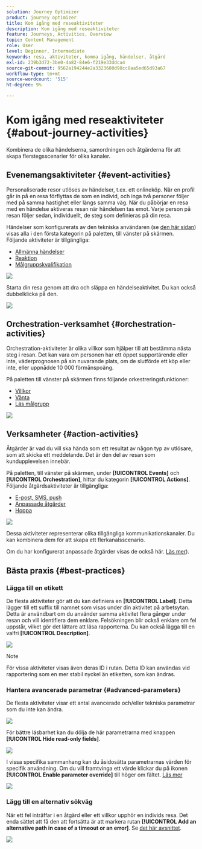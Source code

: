 ```yaml
---
solution: Journey Optimizer
product: journey optimizer
title: Kom igång med reseaktiviteter
description: Kom igång med reseaktiviteter
feature: Journeys, Activities, Overview
topic: Content Management
role: User
level: Beginner, Intermediate
keywords: resa, aktiviteter, komma igång, händelser, åtgärd
exl-id: 239b3d72-3be0-4a82-84e6-f219e33ddca4
source-git-commit: 9562a194244e2a3323680d98cc8aa5ed65d93a67
workflow-type: tm+mt
source-wordcount: '515'
ht-degree: 9%

---
```


# Kom igång med reseaktiviteter {#about-journey-activities}

Kombinera de olika händelserna, samordningen och åtgärderna för att skapa flerstegsscenarier för olika kanaler.

## Evenemangsaktiviteter {#event-activities}

Personaliserade resor utlöses av händelser, t.ex. ett onlineköp. När en profil går in på en resa förflyttas de som en individ, och inga två personer följer med på samma hastighet eller längs samma väg. När du påbörjar en resa med en händelse aktiveras resan när händelsen tas emot. Varje person på resan följer sedan, individuellt, de steg som definieras på din resa.

Händelser som konfigurerats av den tekniska användaren (se [den här sidan](../event/about-events.md)) visas alla i den första kategorin på paletten, till vänster på skärmen. Följande aktiviteter är tillgängliga:

* [Allmänna händelser](../building-journeys/general-events.md)
* [Reaktion](../building-journeys/reaction-events.md)
* [Målgruppskvalifikation](../building-journeys/audience-qualification-events.md)

![](assets/journey43.png)

Starta din resa genom att dra och släppa en händelseaktivitet. Du kan också dubbelklicka på den.

![](assets/journey44.png)

## Orchestration-verksamhet {#orchestration-activities}

Orchestration-aktiviteter är olika villkor som hjälper till att bestämma nästa steg i resan. Det kan vara om personen har ett öppet supportärende eller inte, väderprognosen på sin nuvarande plats, om de slutförde ett köp eller inte, eller uppnådde 10 000 förmånspoäng.

På paletten till vänster på skärmen finns följande orkestreringsfunktioner:

* [Villkor](../building-journeys/condition-activity.md)
* [Vänta](../building-journeys/wait-activity.md)
* [Läs målgrupp](../building-journeys/read-audience.md)

![](assets/journey49.png)

## Verksamheter {#action-activities}

Åtgärder är vad du vill ska hända som ett resultat av någon typ av utlösare, som att skicka ett meddelande. Det är den del av resan som kundupplevelsen innebär.

På paletten, till vänster på skärmen, under **[!UICONTROL Events]** och **[!UICONTROL Orchestration]**, hittar du kategorin **[!UICONTROL Actions]**. Följande åtgärdsaktiviteter är tillgängliga:

* [E-post, SMS, push](../building-journeys/journeys-message.md)
* [Anpassade åtgärder](../building-journeys/using-custom-actions.md)
* [Hoppa](../building-journeys/jump.md)

![](assets/journey58.png)

Dessa aktiviteter representerar olika tillgängliga kommunikationskanaler. Du kan kombinera dem för att skapa ett flerkanalsscenario.

Om du har konfigurerat anpassade åtgärder visas de också här. [Läs mer](../building-journeys/using-custom-actions.md)).

## Bästa praxis {#best-practices}

### Lägga till en etikett

De flesta aktiviteter gör att du kan definiera en **[!UICONTROL Label]**. Detta lägger till ett suffix till namnet som visas under din aktivitet på arbetsytan. Detta är användbart om du använder samma aktivitet flera gånger under resan och vill identifiera dem enklare. Felsökningen blir också enklare om fel uppstår, vilket gör det lättare att läsa rapporterna. Du kan också lägga till en valfri **[!UICONTROL Description]**.

![](assets/journey-action-label.png)

>[!NOTE]
>
>För vissa aktiviteter visas även deras ID i rutan. Detta ID kan användas vid rapportering som en mer stabil nyckel än etiketten, som kan ändras.

### Hantera avancerade parametrar {#advanced-parameters}

De flesta aktiviteter visar ett antal avancerade och/eller tekniska parametrar som du inte kan ändra.

![](assets/journey-advanced-parameters.png)

För bättre läsbarhet kan du dölja de här parametrarna med knappen **[!UICONTROL Hide read-only fields]**.

![](assets/journey-hide-read-only-fields.png)

I vissa specifika sammanhang kan du åsidosätta parametrarnas värden för specifik användning. Om du vill framtvinga ett värde klickar du på ikonen **[!UICONTROL Enable parameter override]** till höger om fältet. [Läs mer](../configuration/primary-email-addresses.md#journey-parameters)

![](assets/journey-enable-parameter-override.png)

### Lägg till en alternativ sökväg

När ett fel inträffar i en åtgärd eller ett villkor upphör en individs resa. Det enda sättet att få den att fortsätta är att markera rutan **[!UICONTROL Add an alternative path in case of a timeout or an error]**. Se [det här avsnittet](../building-journeys/using-the-journey-designer.md#paths).

![](assets/journey42.png)
